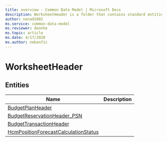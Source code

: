 ```yaml
---
title: overview - Common Data Model | Microsoft Docs
description: WorksheetHeader is a folder that contains standard entities related to the Common Data Model.
author: nenad1002
ms.service: common-data-model
ms.reviewer: deonhe
ms.topic: article
ms.date: 4/17/2020
ms.author: nebanfic
---
```


# WorksheetHeader


## Entities

|Name|Description|
|---|---|
|[BudgetPlanHeader](BudgetPlanHeader.md)||
|[BudgetReservationHeader_PSN](BudgetReservationHeader_PSN.md)||
|[BudgetTransactionHeader](BudgetTransactionHeader.md)||
|[HcmPositionForecastCalculationStatus](HcmPositionForecastCalculationStatus.md)||

